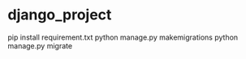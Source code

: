 # django_project
 
pip install requirement.txt
python manage.py makemigrations
python manage.py migrate 
